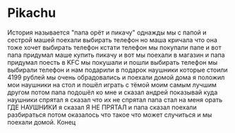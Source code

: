 # Pikachu
История называется "папа орёт и пикачу"
однажды мы с папой и сестрой машей поехали выбирать телефон но маша кричала что она тоже хочет выбирать телефон
кстати телефон мы покупали папе
и вот папа придумал маше купить пикачу
 и вот
мы поехали в магазин и папа придумал поесть в KFC мы покушали и пошли выбирать телефон
мы выбирали телефон и нам подарили в подарок наушники которые стоили 4199 рублей
мы очень обрадовались и поехали домой дома я положил мои наушники на стол и пошёл играть с тёмой моим самым лучшим другом потом папа подошёл ко мне и сказал андрей показывай куда наушники спрятал
я сказал что их не спрятал папа стал на меня орать
ГДЕ НАУШНИКИ
я сказал Я НЕ ПРЯТАЛ
и папа сказал поехали разбираться потом оказалось что такое что может случиться и мы поехали домой. Конец
